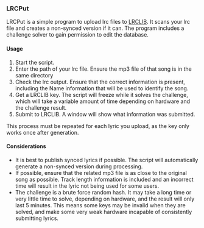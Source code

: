 
### LRCPut

LRCPut is a simple program to upload lrc files to [LRCLIB](lrclib.net).
It scans your lrc file and creates a non-synced version if it can.
The program includes a challenge solver to gain permission to edit the database.

#### Usage
1. Start the script.
2. Enter the path of your lrc file.
	Ensure the mp3 file of that song is in the same directory
3. Check the lrc output. Ensure that the correct information is present, including the Name information that will be used to identify the song.
4. Get a LRCLIB key. The script will freeze while it solves the challenge, which will take a variable amount of time depending on hardware and the challenge result.
5. Submit to LRCLIB. A window will show what information was submitted.

This process must be repeated for each lyric you upload, as the key only works once after generation.

#### Considerations
- It is best to publish synced lyrics if possible. The script will automatically generate a non-synced version during processing.
- If possible, ensure that the related mp3 file is as close to the original song as possible. Track length information is included and an incorrect time will result in the lyric not being used for some users.
- The challenge is a brute force random hash. It may take a long time or very little time to solve, depending on hardware, and the result will only last 5 minutes. This means some keys may be invalid when they are solved, and make some very weak hardware incapable of consistently submitting lyrics.
 
